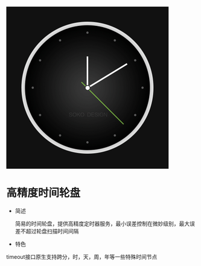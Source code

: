   ![时间表盘](https://github.com/ericyonng/resource/blob/master/frightenstone/timeplate.gif)

# 高精度时间轮盘

* 简述

  简易的时间轮盘，提供高精度定时器服务，最小误差控制在微妙级别，最大误差不超过轮盘扫描时间间隔
  
 * 特色

  timeout接口原生支持跨分，时，天，周，年等一些特殊时间节点
